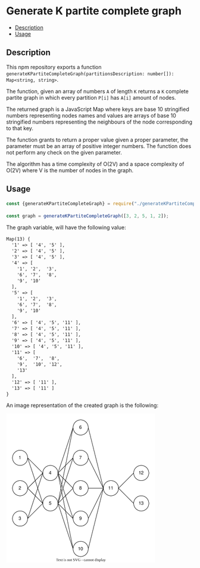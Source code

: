 # Generate K partite complete graph

- [Description](#description)
- [Usage](#usage)

## Description

This npm repository exports a function `generateKPartiteCompleteGraph(partitionsDescription: number[]): Map<string, string>`.

The function, given an array of numbers `A` of length `K` returns a `K` complete partite graph in which every partition 
`P[i]` has `A[i]` amount of nodes.

The returned graph is a JavaScript Map where keys are base 10 stringified numbers representing nodes names and values
are arrays of base 10 stringified numbers representing the neighbours of the node corresponding to that key.

The function grants to return a proper value given a proper parameter, the parameter must be an array of positive 
integer numbers. The function does not perform any check on the given parameter.

The algorithm has a time complexity of O(2V) and a space complexity of O(2V) where V is the number of nodes in the
graph.

## Usage
```javascript
const {generateKPartiteCompleteGraph} = require("./generateKPartiteCompleteGraph");

const graph = generateKPartiteCompleteGraph([3, 2, 5, 1, 2]);
```

The graph variable, will have the following value:

```
Map(13) {
  '1' => [ '4', '5' ],
  '2' => [ '4', '5' ],
  '3' => [ '4', '5' ],
  '4' => [
    '1', '2',  '3',
    '6', '7',  '8',
    '9', '10'
  ],
  '5' => [
    '1', '2',  '3',
    '6', '7',  '8',
    '9', '10'
  ],
  '6' => [ '4', '5', '11' ],
  '7' => [ '4', '5', '11' ],
  '8' => [ '4', '5', '11' ],
  '9' => [ '4', '5', '11' ],
  '10' => [ '4', '5', '11' ],
  '11' => [
    '6',  '7',  '8',
    '9',  '10', '12',
    '13'
  ],
  '12' => [ '11' ],
  '13' => [ '11' ]
}
```

An image representation of the created graph is the following: 

<img src="doc/images/generate-k-partite-complete-graph.svg" width="400" alt="k-partite-complete-graph"/>
